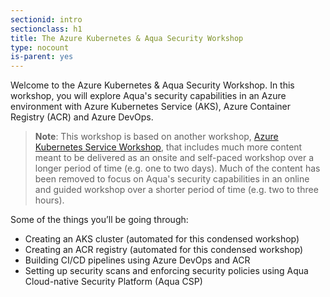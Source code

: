 ```yaml
---
sectionid: intro
sectionclass: h1
title: The Azure Kubernetes & Aqua Security Workshop
type: nocount
is-parent: yes
---
```


Welcome to the Azure Kubernetes & Aqua Security Workshop. In this workshop, you will explore Aqua's security capabilities in an Azure environment with Azure Kubernetes Service (AKS), Azure Container Registry (ACR) and Azure DevOps.

> **Note**: This workshop is based on another workshop, [Azure Kubernetes Service Workshop](https://docs.microsoft.com/en-us/learn/modules/aks-workshop/), that includes much more content meant to be delivered as an onsite and self-paced workshop over a longer period of time (e.g. one to two days). Much of the content has been removed to focus on Aqua's security capabilities in an online and guided workshop over a shorter period of time (e.g. two to three hours).

Some of the things you’ll be going through:

- Creating an AKS cluster (automated for this condensed workshop)
- Creating an ACR registry (automated for this condensed workshop)
- Building CI/CD pipelines using Azure DevOps and ACR
- Setting up security scans and enforcing security policies using Aqua Cloud-native Security Platform (Aqua CSP)

